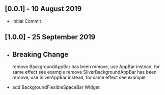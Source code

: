 ## [0.0.1] - 10 August 2019

* Initial Commit

## [1.0.0] - 25 September 2019

* ## Breaking Change
     remove BackgroundAppBar has been remove, use AppBar instead, for same effect see example
     remove SliverBackgroundAppBar has been remove, use SliverAppBar instead, for same effect see example

* add BackgroundFlexibleSpaceBar Widget